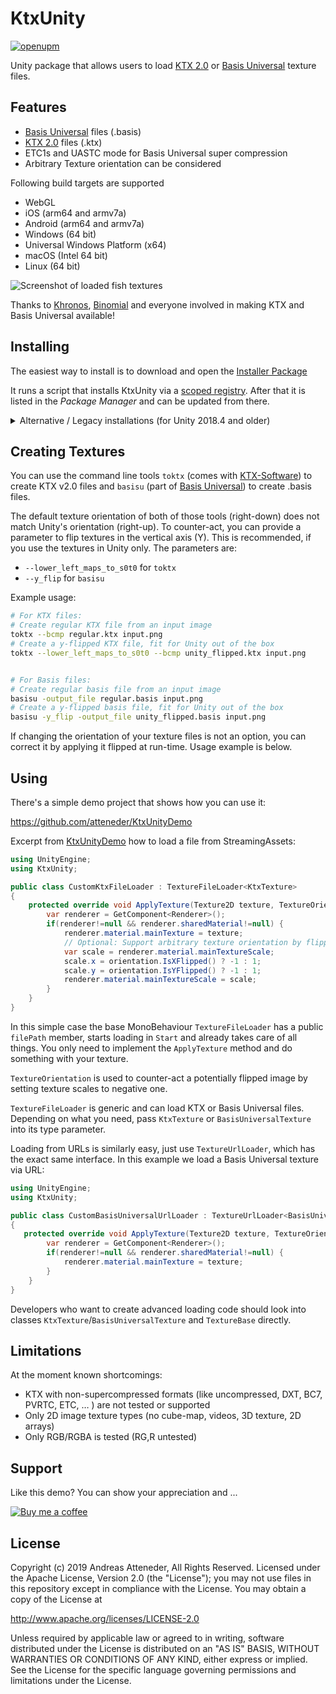# KtxUnity

[![openupm](https://img.shields.io/npm/v/com.atteneder.ktx?label=openupm&registry_uri=https://package.openupm.com)](https://openupm.com/packages/com.atteneder.ktx/)

Unity package that allows users to load [KTX 2.0](https://github.com/KhronosGroup/KTX-Software) or [Basis Universal](https://github.com/BinomialLLC/basis_universal) texture files.

## Features

- [Basis Universal](https://github.com/BinomialLLC/basis_universal) files (.basis)
- [KTX 2.0](https://github.com/KhronosGroup/KTX-Software) files (.ktx)
- ETC1s and UASTC mode for Basis Universal super compression
- Arbitrary Texture orientation can be considered

Following build targets are supported

- WebGL
- iOS (arm64 and armv7a)
- Android (arm64 and armv7a)
- Windows (64 bit)
- Universal Windows Platform (x64)
- macOS (Intel 64 bit)
- Linux (64 bit)

![Screenshot of loaded fish textures](https://github.com/atteneder/BasisUniversalUnityDemo/raw/master/Images/fishes.png "Lots of fish basis universal textures loaded via BasisUniversalUnity")

Thanks to [Khronos](https://www.khronos.org), [Binomial](http://www.binomial.info) and everyone involved in making KTX and Basis Universal available!

## Installing

The easiest way to install is to download and open the [Installer Package](https://package-installer.glitch.me/v1/installer/Atteneder/com.atteneder.ktx?registry=https%3A%2F%2Fpackage.openupm.com&scope=com.atteneder)

It runs a script that installs KtxUnity via a [scoped registry](https://docs.unity3d.com/Manual/upm-scoped.html). After that it is listed in the *Package Manager* and can be updated from there.

<details><summary>Alternative / Legacy installations (for Unity 2018.4 and older)</summary>

Install manually via package URL

You have to manually add the package's URL into your [project manifest](https://docs.unity3d.com/Manual/upm-manifestPrj.html)

Inside your Unity project there's the folder `Packages` containing a file called `manifest.json`. You have to open it and add the following line inside the `dependencies` category:

```json
"com.atteneder.ktx": "https://gitlab.com/atteneder/ktxunity.git",
```

It should look something like this:

```json
{
  "dependencies": {
    "com.atteneder.ktx": "https://gitlab.com/atteneder/ktxunity.git",
    "com.unity.modules.unitywebrequest": "1.0.0"
    ...
  }
}
```

Next time you open your project in Unity, it will download the package automatically. You have to have a GIT LFS client (large file support) installed on your system. Otherwise you will get an error that the native library file (dll on Windows) is corrupt. There's more detail about how to add packages via GIT URLs in the [Unity documentation](https://docs.unity3d.com/Manual/upm-git.html).

</details>

## Creating Textures

You can use the command line tools `toktx` (comes with [KTX-Software](https://github.com/KhronosGroup/KTX-Software)) to create KTX v2.0 files and `basisu` (part of [Basis Universal](https://github.com/BinomialLLC/basis_universal)) to create .basis files.

The default texture orientation of both of those tools (right-down) does not match Unity's orientation (right-up). To counter-act, you can provide a parameter to flip textures in the vertical axis (Y). This is recommended, if you use the textures in Unity only. The parameters are:

- `--lower_left_maps_to_s0t0` for `toktx`
- `--y_flip` for `basisu`

Example usage:

```bash
# For KTX files:
# Create regular KTX file from an input image
toktx --bcmp regular.ktx input.png
# Create a y-flipped KTX file, fit for Unity out of the box
toktx --lower_left_maps_to_s0t0 --bcmp unity_flipped.ktx input.png


# For Basis files:
# Create regular basis file from an input image
basisu -output_file regular.basis input.png
# Create a y-flipped basis file, fit for Unity out of the box
basisu -y_flip -output_file unity_flipped.basis input.png
```

If changing the orientation of your texture files is not an option, you can correct it by applying it flipped at run-time. Usage example is below.

## Using

There's a simple demo project that shows how you can use it:

<https://github.com/atteneder/KtxUnityDemo>

Excerpt from [KtxUnityDemo](https://github.com/atteneder/KtxUnityDemo/blob/master/Assets/Scripts/CustomKtxFileLoader.cs) how to load a file from StreamingAssets:

```C#
using UnityEngine;
using KtxUnity;

public class CustomKtxFileLoader : TextureFileLoader<KtxTexture>
{
    protected override void ApplyTexture(Texture2D texture, TextureOrientation orientation) {
        var renderer = GetComponent<Renderer>();
        if(renderer!=null && renderer.sharedMaterial!=null) {
            renderer.material.mainTexture = texture;
            // Optional: Support arbitrary texture orientation by flipping the texture if necessary
            var scale = renderer.material.mainTextureScale;
            scale.x = orientation.IsXFlipped() ? -1 : 1;
            scale.y = orientation.IsYFlipped() ? -1 : 1;
            renderer.material.mainTextureScale = scale;
        }
    }
}
```

In this simple case the base MonoBehaviour `TextureFileLoader` has a public `filePath` member, starts loading in `Start` and  already takes care of all things. You only need to implement the `ApplyTexture` method and do something with your texture.

`TextureOrientation` is used to counter-act a potentially flipped image by setting texture scales to negative one.

`TextureFileLoader` is generic and can load KTX or Basis Universal files. Depending on what you need, pass `KtxTexture` or `BasisUniversalTexture` into its type parameter.

Loading from URLs is similarly easy, just use `TextureUrlLoader`, which has the exact same interface. In this example we load a Basis Universal texture via URL:

```C#
using UnityEngine;
using KtxUnity;

public class CustomBasisUniversalUrlLoader : TextureUrlLoader<BasisUniversalTexture>
{
   protected override void ApplyTexture(Texture2D texture, TextureOrientation orientation) {
        var renderer = GetComponent<Renderer>();
        if(renderer!=null && renderer.sharedMaterial!=null) {
            renderer.material.mainTexture = texture;
        }
    }
}
```

Developers who want to create advanced loading code should look into classes `KtxTexture`/`BasisUniversalTexture` and `TextureBase` directly.

## Limitations

At the moment known shortcomings:

- KTX with non-supercompressed formats (like uncompressed, DXT, BC7, PVRTC, ETC, … ) are not tested or supported
- Only 2D image texture types (no cube-map, videos, 3D texture, 2D arrays)
- Only RGB/RGBA is tested (RG,R untested)

## Support

Like this demo? You can show your appreciation and ...

[![Buy me a coffee](https://az743702.vo.msecnd.net/cdn/kofi1.png?v=0)](https://ko-fi.com/C0C3BW7G)

## License

Copyright (c) 2019 Andreas Atteneder, All Rights Reserved.
Licensed under the Apache License, Version 2.0 (the "License");
you may not use files in this repository except in compliance with the License.
You may obtain a copy of the License at

   <http://www.apache.org/licenses/LICENSE-2.0>

Unless required by applicable law or agreed to in writing, software
distributed under the License is distributed on an "AS IS" BASIS,
WITHOUT WARRANTIES OR CONDITIONS OF ANY KIND, either express or implied.
See the License for the specific language governing permissions and
limitations under the License.
